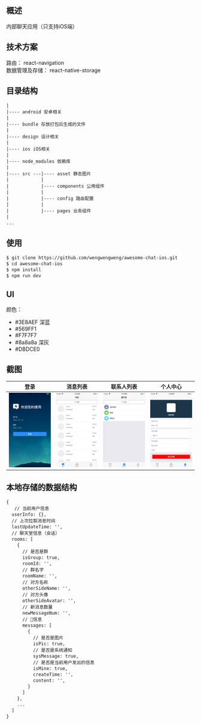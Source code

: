 ## 概述
内部聊天应用（只支持iOS端）

## 技术方案
路由： react-navigation  
数据管理及存储： react-native-storage

## 目录结构
```
|
|---- android 安卓相关
|
|---- bundle 存放打包后生成的文件
|
|---- design 设计相关
|
|---- ios iOS相关
|
|---- node_modules 依赖库
|
|---- src ---|---- asset 静态图片
|            |
|            |---- components 公用组件
|            |
|            |---- config 路由配置
|            |
|            |---- pages 业务组件
|
...
```
## 使用
```
$ git clone https://github.com/wengwengweng/awesome-chat-ios.git
$ cd awesome-chat-ios
$ npm install
$ npm run dev
```
## UI
颜色：
- #3E8AEF 深蓝
- #569FF1
- #F7F7F7
- #8a8a8a 深灰
- #DBDCE0

## 截图

| 登录 | 消息列表 | 联系人列表 | 个人中心 |
| ---- | ---- | ---- | ---- |
| ![image](img/login.png) | ![image](img/message.png) | ![image](img/friend.png) | ![image](img/user.png) |

## 本地存储的数据结构
```
{
   // 当前用户信息
  userInfo: {},
  // 上次拉取消息时间
  lastUpdateTime: '',
  // 聊天室信息（会话）
  rooms: [
    {
      // 是否是群
      isGroup: true,
      roomId: '',
      // 群名字
      roomName: '',
      // 对方名称
      otherSideName: '',
      // 对方头像
      otherSideAvatar: '',
      // 新消息数量
      newMessageNum: '',
      // 信息
      messages: [
        {
          // 是否是图片
          isPic: true,
          // 是否是系统通知
          sysMessage: true,
          // 是否是当前用户发出的信息
          isMine: true,
          createTime: '',
          content: '',
        }
      ]
    },
    ...
  ]
}
```